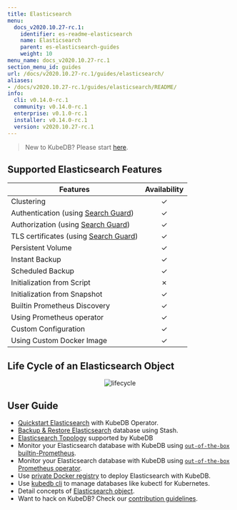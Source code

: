 ```yaml
---
title: Elasticsearch
menu:
  docs_v2020.10.27-rc.1:
    identifier: es-readme-elasticsearch
    name: Elasticsearch
    parent: es-elasticsearch-guides
    weight: 10
menu_name: docs_v2020.10.27-rc.1
section_menu_id: guides
url: /docs/v2020.10.27-rc.1/guides/elasticsearch/
aliases:
- /docs/v2020.10.27-rc.1/guides/elasticsearch/README/
info:
  cli: v0.14.0-rc.1
  community: v0.14.0-rc.1
  enterprise: v0.1.0-rc.1
  installer: v0.14.0-rc.1
  version: v2020.10.27-rc.1
---
```


> New to KubeDB? Please start [here](/docs/v2020.10.27-rc.1/README).

## Supported Elasticsearch Features

| Features                                                                              | Availability |
| ------------------------------------------------------------------------------------- | :----------: |
| Clustering                                                                            |   &#10003;   |
| Authentication (using [Search Guard](https://github.com/floragunncom/search-guard))   |   &#10003;   |
| Authorization (using [Search Guard](https://github.com/floragunncom/search-guard))    |   &#10003;   |
| TLS certificates (using [Search Guard](https://github.com/floragunncom/search-guard)) |   &#10003;   |
| Persistent Volume                                                                     |   &#10003;   |
| Instant Backup                                                                        |   &#10003;   |
| Scheduled Backup                                                                      |   &#10003;   |
| Initialization from Script                                                            |   &#10007;   |
| Initialization from Snapshot                                                          |   &#10003;   |
| Builtin Prometheus Discovery                                                          |   &#10003;   |
| Using Prometheus operator                                                             |   &#10003;   |
| Custom Configuration                                                                  |   &#10003;   |
| Using Custom Docker Image                                                             |   &#10003;   |

## Life Cycle of an Elasticsearch Object

<p align="center">
  <img alt="lifecycle"  src="/docs/v2020.10.27-rc.1/images/elasticsearch/lifecycle.png">
</p>

## User Guide

- [Quickstart Elasticsearch](/docs/v2020.10.27-rc.1/guides/elasticsearch/quickstart/quickstart) with KubeDB Operator.
- [Backup & Restore Elasticsearch](/docs/v2020.10.27-rc.1/guides/elasticsearch/backup/stash) database using Stash.
- [Elasticsearch Topology](/docs/v2020.10.27-rc.1/guides/elasticsearch/clustering/topology) supported by KubeDB
- Monitor your Elasticsearch database with KubeDB using [`out-of-the-box` builtin-Prometheus](/docs/v2020.10.27-rc.1/guides/elasticsearch/monitoring/using-builtin-prometheus).
- Monitor your Elasticsearch database with KubeDB using [`out-of-the-box` Prometheus operator](/docs/v2020.10.27-rc.1/guides/elasticsearch/monitoring/using-prometheus-operator).
- Use [private Docker registry](/docs/v2020.10.27-rc.1/guides/elasticsearch/private-registry/using-private-registry) to deploy Elasticsearch with KubeDB.
- Use [kubedb cli](/docs/v2020.10.27-rc.1/guides/elasticsearch/cli/cli) to manage databases like kubectl for Kubernetes.
- Detail concepts of [Elasticsearch object](/docs/v2020.10.27-rc.1/guides/elasticsearch/concepts/elasticsearch).
- Want to hack on KubeDB? Check our [contribution guidelines](/docs/v2020.10.27-rc.1/CONTRIBUTING).
